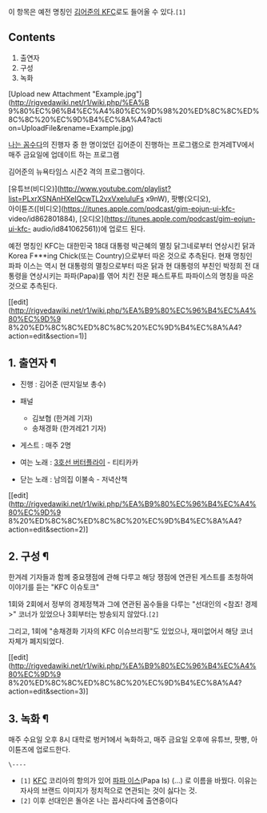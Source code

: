 이 항목은 예전 명칭인 [김어준의 KFC](%EA%B9%80%EC%96%B4%EC%A4%80%EC%9D%98%20KFC.md)로도
들어올 수 있다.`[1]`

  

## Contents

    

1. 출연자 
2. 구성 
3. 녹화 

[Upload new Attachment "Example.jpg"](http://rigvedawiki.net/r1/wiki.php/%EA%B
9%80%EC%96%B4%EC%A4%80%EC%9D%98%20%ED%8C%8C%ED%8C%8C%20%EC%9D%B4%EC%8A%A4?acti
on=UploadFile&rename=Example.jpg)

[나는 꼼수다](%EB%82%98%EB%8A%94%20%EA%BC%BC%EC%88%98%EB%8B%A4.md)의 진행자 중 한 명이었던
김어준이 진행하는 프로그램으로 한겨레TV에서 매주 금요일에 업데이트 하는 프로그램

김어준의 뉴욕타임스 시즌2 격의 프로그램이다.

[유튜브(비디오)](http://www.youtube.com/playlist?list=PLxrXSNAnHXeIQcwTL2vxVxeIuIuFs
x9nW), 팟빵(오디오),  
아이튠즈([비디오](https://itunes.apple.com/podcast/gim-eojun-ui-kfc-
video/id862801884), [오디오](https://itunes.apple.com/podcast/gim-eojun-ui-kfc-
audio/id841062561))에 업로드 된다.

예전 명칭인 KFC는 대한민국 18대 대통령 박근혜의 멸칭 닭그네로부터 연상시킨 닭과 Korea F***ing Chick(또는
Country)으로부터 따온 것으로 추측된다. 현재 명칭인 파파 이스는 역시 현 대통령의 멸칭으로부터 따온 닭과 현 대통령의 부친인 박정희
전 대통령을 연상시키는 파파(Papa)를 엮어 치킨 전문 패스트푸트 파파이스의 명칭을 따온 것으로 추측된다.

[[edit](http://rigvedawiki.net/r1/wiki.php/%EA%B9%80%EC%96%B4%EC%A4%80%EC%9D%9
8%20%ED%8C%8C%ED%8C%8C%20%EC%9D%B4%EC%8A%A4?action=edit&section=1)]

## 1. 출연자 ¶

  * 진행 : 김어준 (딴지일보 총수)
  * 패널  

    * 김보협 (한겨레 기자)
    * 송채경화 (한겨레21 기자)
  * 게스트 : 매주 2명
  * 여는 노래 : [3호선 버터플라이](3%ED%98%B8%EC%84%A0%20%EB%B2%84%ED%84%B0%ED%94%8C%EB%9D%BC%EC%9D%B4.md) \- 티티카카
  * 닫는 노래 : 남의집 이불속 - 저녁산책

[[edit](http://rigvedawiki.net/r1/wiki.php/%EA%B9%80%EC%96%B4%EC%A4%80%EC%9D%9
8%20%ED%8C%8C%ED%8C%8C%20%EC%9D%B4%EC%8A%A4?action=edit&section=2)]

## 2. 구성 ¶

한겨레 기자들과 함께 중요쟁점에 관해 다루고 해당 쟁점에 연관된 게스트를 초청하여 이야기를 듣는 "KFC 이슈토크"

  

1회와 2회에서 정부의 경제정책과 그에 연관된 꼼수들을 다루는 "선대인의 <참죠! 경제>" 코너가 있었으나 3회부터는 방송되지
않았다.`[2]`

  

그리고, 1회에 "송채경화 기자의 KFC 이슈브리핑"도 있었으나, 재미없어서 해당 코너 자체가 폐지되었다.

[[edit](http://rigvedawiki.net/r1/wiki.php/%EA%B9%80%EC%96%B4%EC%A4%80%EC%9D%9
8%20%ED%8C%8C%ED%8C%8C%20%EC%9D%B4%EC%8A%A4?action=edit&section=3)]

## 3. 녹화 ¶

매주 수요일 오후 8시 대학로 벙커1에서 녹화하고, 매주 금요일 오후에 유튜브, 팟빵, 아이튠즈에 업로드한다.

`\----`

  * `[1]` [KFC](KFC.md) 코리아의 항의가 있어 [파파 이스](%ED%8C%8C%ED%8C%8C%EC%9D%B4%EC%8A%A4.md)(Papa Is) (...) 로 이름을 바꿨다. 이유는 자사의 브랜드 이미지가 정치적으로 연관되는 것이 싫다는 것.
  * `[2]` 이후 선대인은 돌아온 나는 꼽사리다에 출연중이다

